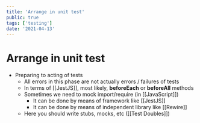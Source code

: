 ```yaml
---
title: 'Arrange in unit test'
public: true
tags: ['testing']
date: '2021-04-13'
---
```


# Arrange in unit test

- Preparing to acting of tests
	- All errors in this phase are not actually errors / failures of tests
	- In terms of [[JestJS]], most likely, **beforeEach** or **beforeAll** methods
	- Sometimes we need to mock import/require (in [[JavaScript]])
		- It can be done by means of framework like [[JestJS]]
		- It can be done by means of independent library like [[Rewire]]
	- Here you should write stubs, mocks, etc ([[Test Doubles]])